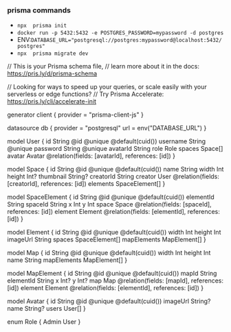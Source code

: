 ### prisma commands

- `npx  prisma init`
- `docker run -p 5432:5432 -e POSTGRES_PASSWORD=mypassword -d postgres`
- ENV:`DATABASE_URL="postgresql://postgres:mypassword@localhost:5432/postgres"`
- `npx  prisma migrate dev`

// This is your Prisma schema file,
// learn more about it in the docs: https://pris.ly/d/prisma-schema

// Looking for ways to speed up your queries, or scale easily with your serverless or edge functions?
// Try Prisma Accelerate: https://pris.ly/cli/accelerate-init

generator client {
provider = "prisma-client-js"
}

datasource db {
provider = "postgresql"
url = env("DATABASE_URL")
}

model User {
id String @id @unique @default(cuid())
username String @unique
password String @unique
avatarId String
role Role
spaces Space[]
avatar Avatar @relation(fields: [avatarId], references: [id])
}

model Space {
id String @id @unique @default(cuid())
name String
width Int
height Int?
thumbnail String?
creatorId String
creator User @relation(fields: [creatorId], references: [id])
elements SpaceElement[]
}

model SpaceElement {
id String @id @unique @default(cuid())
elementId String
spaceId String
x Int
y Int
space Space @relation(fields: [spaceId], references: [id])
element Element @relation(fields: [elementId], references: [id])
}

model Element {
id String @id @unique @default(cuid())
width Int
height Int
imageUrl String
spaces SpaceElement[]
mapElements MapElement[]
}

model Map {
id String @id @unique @default(cuid())
width Int
height Int
name String
mapElements MapElement[]
}

model MapElement {
id String @id @unique @default(cuid())
mapId String
elementId String
x Int?
y Int?
map Map @relation(fields: [mapId], references: [id])
element Element @relation(fields: [elementId], references: [id])
}

model Avatar {
id String @id @unique @default(cuid())
imageUrl String?
name String?
users User[]
}

enum Role {
Admin
User
}
